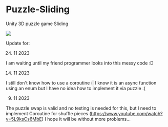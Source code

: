 # Puzzle-Sliding
 Unity 3D puzzle game Sliding

 ![](https://youtu.be/9TJH8ZQlw6U)

 Update for:

 24. 11 2023

I am waiting until my friend programmer looks into this messy code :D

14. 11 2023

I still don't know how to use a coroutine :| I know it is an async function using an enum but I have no idea how to implement it via puzzle :(

 
 09. 11 2023 
 
 The puzzle swap is valid and no testing is needed for this, but I need to implement Coroutine for shuffle pieces (https://www.youtube.com/watch?v=5L9ksCs6MbE)
 I hope it will be without more problems…
